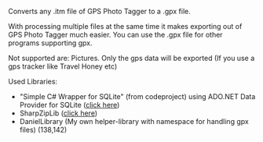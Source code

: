 Converts any .itm file of GPS Photo Tagger to a .gpx file.

With processing multiple files at the same time it makes exporting out of GPS Photo Tagger much easier.
You can use the .gpx file for other programs supporting gpx.

Not supported are: Pictures.
Only the gps data will be exported (If you use a gps tracker like Travel Honey etc)

Used Libraries:
  * "Simple C# Wrapper for SQLite" (from codeproject) using ADO.NET Data Provider for SQLite ([click here](http://sourceforge.net/projects/adodotnetsqlite))
  * SharpZipLib ([click here](http://www.icsharpcode.net/opensource/sharpziplib/))
  * DanielLibrary (My own helper-library with namespace for handling gpx files) (138,142)